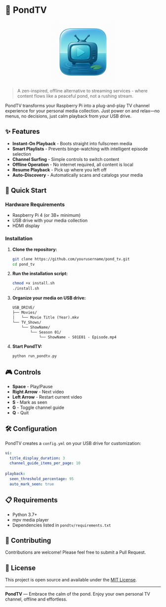 # 🌊 PondTV

<p align="center">
  <img src="logo.png" alt="PondTV Logo" width="200"/>
</p>

> A zen-inspired, offline alternative to streaming services - where content flows like a peaceful pond, not a rushing stream.

PondTV transforms your Raspberry Pi into a plug-and-play TV channel experience for your personal media collection. Just power on and relax—no menus, no decisions, just calm playback from your USB drive.

## ✨ Features

- **Instant-On Playback** - Boots straight into fullscreen media
- **Smart Playlists** - Prevents binge-watching with intelligent episode selection  
- **Channel Surfing** - Simple controls to switch content
- **Offline Operation** - No internet required, all content is local
- **Resume Playback** - Pick up where you left off
- **Auto-Discovery** - Automatically scans and catalogs your media

## 🚀 Quick Start

### Hardware Requirements
- Raspberry Pi 4 (or 3B+ minimum)
- USB drive with your media collection
- HDMI display

### Installation

1. **Clone the repository:**
   ```bash
   git clone https://github.com/yourusername/pond_tv.git
   cd pond_tv
   ```

2. **Run the installation script:**
   ```bash
   chmod +x install.sh
   ./install.sh
   ```

3. **Organize your media on USB drive:**
   ```
   USB_DRIVE/
   ├── Movies/
   │   └── Movie Title (Year).mkv
   └── TV_Shows/
       └── ShowName/
           └── Season 01/
               └── ShowName - S01E01 - Episode.mp4
   ```

4. **Start PondTV:**
   ```bash
   python run_pondtv.py
   ```

## 🎮 Controls

- **Space** - Play/Pause
- **Right Arrow** - Next video
- **Left Arrow** - Restart current video
- **S** - Mark as seen
- **G** - Toggle channel guide
- **Q** - Quit

## 🛠️ Configuration

PondTV creates a `config.yml` on your USB drive for customization:

```yaml
ui:
  title_display_duration: 3
  channel_guide_items_per_page: 10

playback:
  seen_threshold_percentage: 95
  auto_mark_seen: true
```

## 📋 Requirements

- Python 3.7+
- mpv media player
- Dependencies listed in `pondtv/requirements.txt`

## 🤝 Contributing

Contributions are welcome! Please feel free to submit a Pull Request.

## 📄 License

This project is open source and available under the [MIT License](LICENSE).

---

**PondTV** — Embrace the calm of the pond. Enjoy your own personal TV channel, offline and effortless. 
